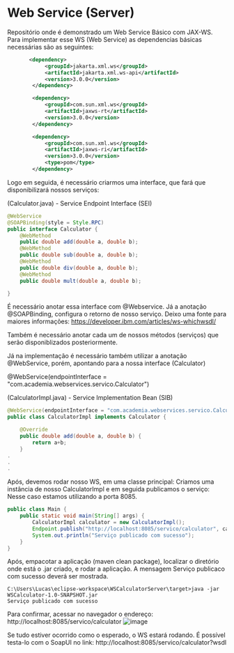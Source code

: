 # Web Service (Server)
Repositório onde é demonstrado um Web Service Básico com JAX-WS.
Para implementar esse WS (Web Service) as dependencias básicas necessárias são as seguintes:

``` xml
       <dependency>
            <groupId>jakarta.xml.ws</groupId>
            <artifactId>jakarta.xml.ws-api</artifactId>
            <version>3.0.0</version>
        </dependency>

        <dependency>
            <groupId>com.sun.xml.ws</groupId>
            <artifactId>jaxws-rt</artifactId>
            <version>3.0.0</version>
        </dependency>

        <dependency>
            <groupId>com.sun.xml.ws</groupId>
            <artifactId>jaxws-ri</artifactId>
            <version>3.0.0</version>
            <type>pom</type>
        </dependency>
```

Logo em seguida, é necessário criarmos uma interface, que fará que disponibilizará nossos serviços:

(Calculator.java) - Service Endpoint Interface (SEI)
``` java
@WebService
@SOAPBinding(style = Style.RPC)
public interface Calculator {
    @WebMethod
    public double add(double a, double b);
    @WebMethod
    public double sub(double a, double b);
    @WebMethod
    public double div(double a, double b);
    @WebMethod
    public double mult(double a, double b);

}
```
É necessário anotar essa interface com @Webservice.
Já a anotação @SOAPBinding, configura o retorno de nosso serviço. 
Deixo uma fonte para maiores informações:
https://developer.ibm.com/articles/ws-whichwsdl/

Também é necessário anotar cada um de nossos métodos (serviços) que serão disponiblizados posteriormente.


Já na implementação é necessário também utilizar a anotação @WebService, porém, apontando para a nossa interface (Calculator)

@WebService(endpointInterface = "com.academia.webservices.servico.Calculator")

(CalculatorImpl.java) - Service Implementation Bean (SIB)
```java
@WebService(endpointInterface = "com.academia.webservices.servico.Calculator")
public class CalculatorImpl implements Calculator {

	@Override
	public double add(double a, double b) {
		return a+b;
	}
.
.
.
```
Após, devemos rodar nosso WS, em uma classe principal:
Criamos uma instância de nosso CalculatorImpl e em seguida publicamos o serviço:
Nesse caso estamos utilizando a porta 8085.
``` java
public class Main {
    public static void main(String[] args) {
        CalculatorImpl calculator = new CalculatorImpl();
        Endpoint.publish("http://localhost:8085/servico/calculator", calculator);
        System.out.println("Serviço publicado com sucesso");
    }
}
```

Após, empacotar a aplicação (maven clean package), localizar o diretório onde está o .jar criado, e rodar a aplicação.
A mensagem Serviço publicaco com sucesso deverá ser mostrada.
``` shell
C:\Users\Lucas\eclipse-workspace\WSCalculatorServer\target>java -jar WSCalculator-1.0-SNAPSHOT.jar
Serviço publicado com sucesso
```

Para confirmar, acessar no navegador o endereço:
http://localhost:8085/servico/calculator
![image](https://github.com/lschlestein/WSCalculatorServer/assets/103784532/b586eb5d-53a6-4920-b0b0-71498edcb1de)

Se tudo estiver ocorrido como o esperado, o WS estará rodando.
É possível testa-lo com o SoapUI no link:
http://localhost:8085/servico/calculator?wsdl




